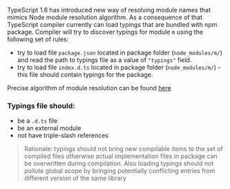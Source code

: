 TypeScript 1.6 has introduced new way of resolving module names that mimics Node module resolution algorithm. As a consequence of that TypeScript compiler currently can load typings that are bundled with npm package. Compiler will try to discover typings for module `m` using the following set of rules:
- try to load file `package.json` located in package folder (`node_modules/m/`) and read the path to typings file as a value of `"typings"` field.
- try to load file `index.d.ts` located in package folder (`node_modules/m/`) - this file should contain typings for the package.

Precise algorithm of module resolution can be found [here](https://github.com/Microsoft/TypeScript/issues/2338)

### Typings file should:
- be a `.d.ts` file
- be an external module
- not have triple-slash references 

> Rationale: typings should not bring new compilable items to the set of compiled files otherwise actual implementation files in package can be overwritten during compilation. Also loading typings should not pollute global scope by bringing potentially conflicting entries from different version of the same library